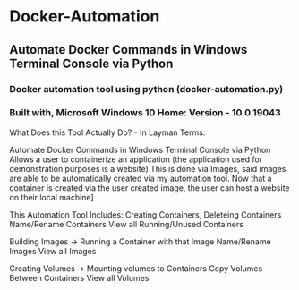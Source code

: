 # Docker-Automation
## Automate Docker Commands in Windows Terminal Console via Python

### Docker automation tool using python (docker-automation.py)
### Built with, Microsoft Windows 10 Home: Version - 10.0.19043

What Does this Tool Actually Do? - In Layman Terms:

Automate Docker Commands in Windows Terminal Console via Python
Allows a user to containerize an application (the application used for demonstration purposes is a website)
This is done via Images, said images are able to be automatically created via my automation tool.
Now that a container is created via the user created image, the user can host a website on their local machine]

This Automation Tool Includes:
Creating Containers, Deleteing Containers
Name/Rename Containers
View all Running/Unused Containers

Building Images -> Running a Container with that Image
Name/Rename Images
View all Images

Creating Volumes -> Mounting volumes to Containers
Copy Volumes Between Containers
View all Volumes
